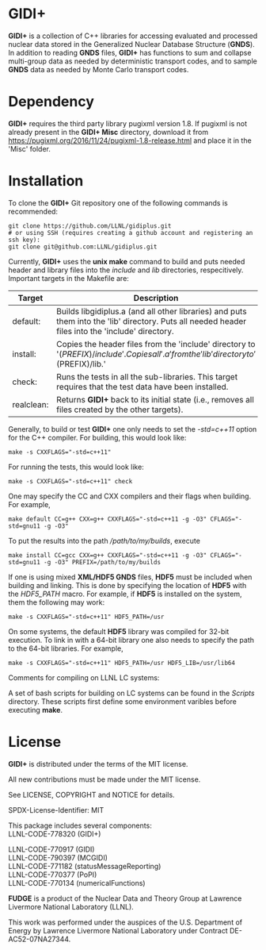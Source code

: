 # GIDI+

**GIDI+** is a collection of C++ libraries for accessing evaluated and processed nuclear data stored in the 
Generalized Nuclear Database Structure (**GNDS**).  In addition to reading **GNDS** files, **GIDI+** has functions to 
sum and collapse multi-group data as needed by deterministic transport codes, and to sample **GNDS** data as needed by
Monte Carlo transport codes.

# Dependency

**GIDI+** requires the third party library pugixml version 1.8.  If pugixml is not already present in the **GIDI+ Misc**
directory, download it from https://pugixml.org/2016/11/24/pugixml-1.8-release.html and place it in the 'Misc' folder.

# Installation

To clone the **GIDI+** Git repository one of the following commands is recommended:
```
git clone https://github.com/LLNL/gidiplus.git
# or using SSH (requires creating a github account and registering an ssh key):
git clone git@github.com:LLNL/gidiplus.git
```

Currently, **GIDI+** uses the **unix make** command to build and puts needed header and library files into the *include* and
*lib* directories, respecitively. Important targets in the Makefile are:

| Target     | Description
|------------|------------
| default:   | Builds libgidiplus.a (and all other libraries) and puts them into the 'lib' directory. Puts all needed header files into the 'include' directory.
| install:   | Copies the header files from the 'include' directory to '$(PREFIX)/include'. Copies all '.a' from the 'lib' directory to '$(PREFIX)/lib.'
| check:     | Runs the tests in all the sub-libraries. This target requires that the test data have been installed.
| realclean: | Returns **GIDI+** back to its initial state (i.e., removes all files created by the other targets).

Generally, to build or test **GIDI+** one only needs to set the *-std=c++11* option for the C++ compiler. For building, this would look like:
```
make -s CXXFLAGS="-std=c++11"
```

For running the tests, this would look like:
```
make -s CXXFLAGS="-std=c++11" check
```

One may specify the CC and CXX compilers and their flags when building. For example,
```
make default CC=g++ CXX=g++ CXXFLAGS="-std=c++11 -g -O3" CFLAGS="-std=gnu11 -g -O3"
```

To put the results into the path */path/to/my/builds*, execute
```
make install CC=gcc CXX=g++ CXXFLAGS="-std=c++11 -g -O3" CFLAGS="-std=gnu11 -g -O3" PREFIX=/path/to/my/builds
```

If one is using mixed **XML/HDF5 GNDS** files, **HDF5** must be included when building and linking. This is done by specifying the location
of **HDF5** with the *HDF5_PATH* macro. For example, if **HDF5** is installed on the system, them the following may work:
```
make -s CXXFLAGS="-std=c++11" HDF5_PATH=/usr
```

On some systems, the default **HDF5** library was compiled for 32-bit execution. To link in with a 64-bit library one also needs
to specify the path to the 64-bit libraries. For example,
```
make -s CXXFLAGS="-std=c++11" HDF5_PATH=/usr HDF5_LIB=/usr/lib64
```

Comments for compiling on LLNL LC systems:

A set of bash scripts for building on LC systems can be found in the *Scripts* directory.
These scripts first define some environment varibles before executing **make**.

# License

**GIDI+** is distributed under the terms of the MIT license.

All new contributions must be made under the MIT license.

See LICENSE, COPYRIGHT and NOTICE for details.

SPDX-License-Identifier: MIT

This package includes several components: \
LLNL-CODE-778320	(GIDI+)

LLNL-CODE-770917	(GIDI) \
LLNL-CODE-790397	(MCGIDI) \
LLNL-CODE-771182	(statusMessageReporting) \
LLNL-CODE-770377	(PoPI) \
LLNL-CODE-770134	(numericalFunctions)

**FUDGE** is a product of the Nuclear Data and Theory Group at Lawrence Livermore National Laboratory (LLNL).

This work was performed under the auspices of the U.S. Department of Energy by Lawrence Livermore National
Laboratory under Contract DE-AC52-07NA27344.
